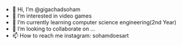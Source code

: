 - 👋 Hi, I’m @gigachadsoham
- 👀 I’m interested in video games
- 🌱 I’m currently learning computer science engineering(2nd Year)
- 💞️ I’m looking to collaborate on ...
- 📫 How to reach me instagram: sohamdoesart

<!---
gigachadsoham/gigachadsoham is a ✨ special ✨ repository because its `README.md` (this file) appears on your GitHub profile.
You can click the Preview link to take a look at your changes.
--->

